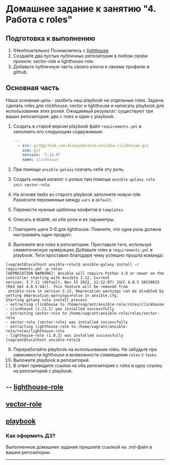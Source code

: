 # Домашнее задание к занятию "4. Работа с roles"

## Подготовка к выполнению
1. (Необязательно) Познакомтесь с [lighthouse](https://youtu.be/ymlrNlaHzIY?t=929)
2. Создайте два пустых публичных репозитория в любом своём проекте: vector-role и lighthouse-role.
3. Добавьте публичную часть своего ключа к своему профилю в github.

## Основная часть

Наша основная цель - разбить наш playbook на отдельные roles. Задача: сделать roles для clickhouse, vector и lighthouse и написать playbook для использования этих ролей. Ожидаемый результат: существуют три ваших репозитория: два с roles и один с playbook.

1. Создать в старой версии playbook файл `requirements.yml` и заполнить его следующим содержимым:

   ```yaml
   ---
     - src: git@github.com:AlexeySetevoi/ansible-clickhouse.git
       scm: git
       version: "1.11.0"
       name: clickhouse 
   ```

2. При помощи `ansible-galaxy` скачать себе эту роль.
3. Создать новый каталог с ролью при помощи `ansible-galaxy role init vector-role`.
4. На основе tasks из старого playbook заполните новую role. Разнесите переменные между `vars` и `default`. 
5. Перенести нужные шаблоны конфигов в `templates`.
6. Описать в `README.md` обе роли и их параметры.
7. Повторите шаги 3-6 для lighthouse. Помните, что одна роль должна настраивать один продукт.
8. Выложите все roles в репозитории. Проставьте тэги, используя семантическую нумерацию Добавьте roles в `requirements.yml` в playbook.
Теги проставил благодаря чему успешно прошла команда:
```
[vagrant@localhost ansible-role]$ ansible-galaxy install -r requirements.yml -p roles
[DEPRECATION WARNING]: Ansible will require Python 3.8 or newer on the controller starting with Ansible 2.12. Current
version: 3.7.11 (default, Nov 15 2022, 11:12:07) [GCC 4.8.5 20150623 (Red Hat 4.8.5-44)]. This feature will be removed from
 ansible-core in version 2.12. Deprecation warnings can be disabled by setting deprecation_warnings=False in ansible.cfg.
Starting galaxy role install process
- extracting clickhouse to /home/vagrant/ansible-role/roles/clickhouse
- clickhouse (1.11.1) was installed successfully
- extracting vector-role to /home/vagrant/ansible-role/roles/vector-role
- vector-role (vector-role) was installed successfully
- extracting lighthouse-role to /home/vagrant/ansible-role/roles/lighthouse-role
- lighthouse-role (1.0.2) was installed successfully
[vagrant@localhost ansible-role]$
```
9. Переработайте playbook на использование roles. Не забудьте про зависимости lighthouse и возможности совмещения `roles` с `tasks`.
10. Выложите playbook в репозиторий.
11. В ответ приведите ссылки на оба репозитория с roles и одну ссылку на репозиторий с playbook.

--
[lighthouse-role](https://github.com/Destian1995/lighthouse-role)
--
[vector-role](https://github.com/Destian1995/vector-role)
--
[playbook](https://github.com/Destian1995/ansible-role)
---

### Как оформить ДЗ?

Выполненное домашнее задание пришлите ссылкой на .md-файл в вашем репозитории.

---
